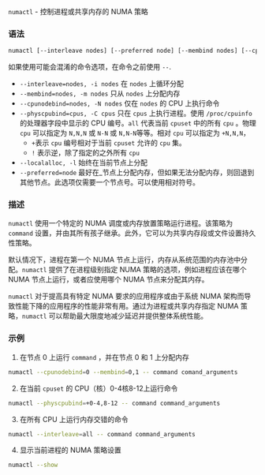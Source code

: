 `numactl` - 控制进程或共享内存的 NUMA 策略

### 语法
```bash
numactl [--interleave nodes] [--preferred node] [--membind nodes] [--cpunodebind nodes] [--physcpubind cpus] [--localalloc] [--] command {argument ...}
```
如果使用可能会混淆的命令选项，在命令之前使用 `--`.
- `--interleave=nodes, -i nodes` 在 `nodes` 上循环分配
- `--membind=nodes, -m nodes` 只从 `nodes` 上分配内存
- `--cpunodebind=nodes, -N nodes` 仅在 `nodes` 的 CPU 上执行命令
- `--physcpubind=cpus, -C cpus` 只在 `cpus` 上执行进程。使用 `/proc/cpuinfo` 的处理器字段中显示的 CPU 编号。`all` 代表当前 `cpuset` 中的所有 `cpu` 。物理 `cpu` 可以指定为 `N,N,N` 或 `N-N` 或 `N,N-N`等等。相对 `cpu` 可以指定为 `+N,N,N`，
	- `+`表示 `cpu` 编号相对于当前 `cpuset` 允许的 `cpu` 集。
	- `!` 表示逆，除了指定的之外所有 `cpu`
- `--localalloc, -l` 始终在当前节点上分配
- `--preferred=node`  最好在_节点上分配内存，但如果无法分配内存，则回退到其他节点。此选项仅需要一个节点号。可以使用相对符号。

### 描述
`numactl` 使用一个特定的 NUMA 调度或内存放置策略运行进程。该策略为 `command` 设置，并由其所有孩子继承。此外，它可以为共享内存段或文件设置持久性策略。

默认情况下，进程在第一个 NUMA 节点上运行，内存从系统范围的内存池中分配。`numactl` 提供了在进程级别指定 NUMA 策略的选项，例如进程应该在哪个 NUMA 节点上运行，或者应使用哪个 NUMA 节点来分配其内存。

`numactl` 对于提高具有特定 NUMA 要求的应用程序或由于系统 NUMA 架构而导致性能下降的应用程序的性能非常有用。通过为进程或共享内存指定 NUMA 策略，`numactl` 可以帮助最大限度地减少延迟并提供整体系统性能。

### 示例
1. 在节点 0 上运行 `command` ，并在节点 0 和 1 上分配内存
```bash
numactl --cpunodebind=0 --membind=0,1 -- command comand_arguments
```
2. 在当前 `cpuset` 的 CPU（核）0-4核8-12上运行命令
```bash
numactl --physcpubind=+0-4,8-12 -- command command_arguments
```
3. 在所有 CPU 上运行内存交错的命令
```bash
numactl --interleave=all -- command command_arguments
```

4. 显示当前进程的 NUMA 策略设置
```bash
numactl --show
```

